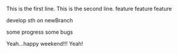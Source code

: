 This is the first line.
This is the second line.
feature feature feature

develop sth on newBranch

some progress
some bugs


Yeah...happy weekend!!!
Yeah!


